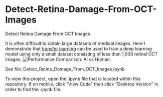 # Detect-Retina-Damage-From-OCT-Images
Detect Retina Damage From OCT Images


It is often difficult to obtain large datasets of medical images.  Here I demonstrate that [transfer learning][1] can be used to train a deep learning model using only a small dataset consisting of less than 1,000 retinal OCT images.
![Performance Comparison: AI vs Human][2]


See file: Detect_Retina_Damage_From_OCT_Images.ipynb

To view this project, open the .ipynb file that is located within this repository. If on mobile, click "View Code" then click "Desktop Version" in order to find the .ipynb file.

  [1]: https://www.kaggle.com/dansbecker/transfer-learning
  [2]: https://i.imgur.com/uAjDIAs.png

